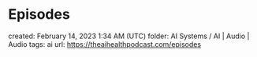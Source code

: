 # Episodes

created: February 14, 2023 1:34 AM (UTC)
folder: AI Systems / AI | Audio | Audio
tags: ai
url: https://theaihealthpodcast.com/episodes